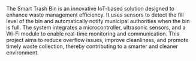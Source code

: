 The Smart Trash Bin is an innovative IoT-based solution designed to enhance waste management efficiency. 
It uses sensors to detect the fill level of the bin and automatically notify municipal authorities when the bin is full. 
The system integrates a microcontroller, ultrasonic sensors, and a Wi-Fi module to enable real-time monitoring and communication. 
This project aims to reduce overflow issues, improve cleanliness, and promote timely waste collection, thereby contributing to a 
smarter and cleaner environment.
